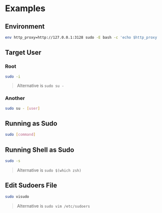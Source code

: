 # Examples

## Environment

```sh
env http_proxy=http://127.0.0.1:3128 sudo -E bash -c 'echo $http_proxy'
```

## Target User

### Root

```sh
sudo -i
```

> Alternative is `sudo su -`

### Another

```sh
sudo su - [user]
```

## Running as Sudo

```sh
sudo [command]
```

## Running Shell as Sudo

```sh
sudo -s
```

> Alternative is `sudo $(which zsh)`

## Edit Sudoers File

```sh
sudo visudo
```

> Alternative is `sudo vim /etc/sudoers`
